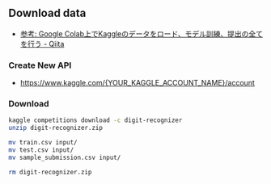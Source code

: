 
## Download data
- [参考: Google Colab上でKaggleのデータをロード、モデル訓練、提出の全てを行う \- Qiita](https://qiita.com/katsu1110/items/a8d508a1b6f07bd3a243)

### Create New API
- https://www.kaggle.com/{YOUR_KAGGLE_ACCOUNT_NAME}/account

### Download
```bash
kaggle competitions download -c digit-recognizer
unzip digit-recognizer.zip

mv train.csv input/
mv test.csv input/
mv sample_submission.csv input/

rm digit-recognizer.zip
```
